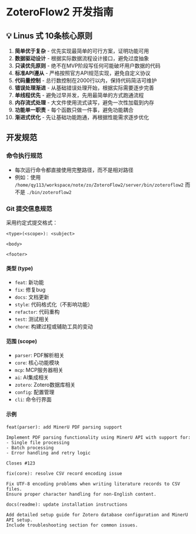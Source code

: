 # ZoteroFlow2 开发指南

## 💡 Linus 式 10条核心原则

1. **简单优于复杂** - 优先实现最简单的可行方案，证明功能可用
2. **数据驱动设计** - 根据实际数据流程设计接口，避免过度抽象
3. **只读优先原则** - 绝不在MVP阶段写任何可能破坏用户数据的代码
4. **标准API遵从** - 严格按照官方API规范实现，避免自定义协议
5. **代码量控制** - 总行数控制在2000行以内，保持代码简洁可维护
6. **错误处理渐进** - 从基础错误处理开始，根据实际需要逐步完善
7. **单线程优先** - 避免过早并发，先用最简单的方式跑通流程
8. **内存流式处理** - 大文件使用流式读写，避免一次性加载到内存
9. **功能单一职责** - 每个函数只做一件事，避免功能耦合
10. **渐进式优化** - 先让基础功能跑通，再根据性能需求逐步优化

## 开发规范

### 命令执行规范
- 每次运行命令都直接使用完整路径，而不是相对路径
- 例如：使用 `/home/qy113/workspace/note/zo/ZoteroFlow2/server/bin/zoteroflow2` 而不是 `./bin/zoteroflow2`

### Git 提交信息规范

采用约定式提交格式：

```
<type>(<scope>): <subject>

<body>

<footer>
```

#### 类型 (type)
- `feat`: 新功能
- `fix`: 修复bug
- `docs`: 文档更新
- `style`: 代码格式化（不影响功能）
- `refactor`: 代码重构
- `test`: 测试相关
- `chore`: 构建过程或辅助工具的变动

#### 范围 (scope)
- `parser`: PDF解析相关
- `core`: 核心功能模块
- `mcp`: MCP服务器相关
- `ai`: AI集成相关
- `zotero`: Zotero数据库相关
- `config`: 配置管理
- `cli`: 命令行界面

#### 示例
```
feat(parser): add MinerU PDF parsing support

Implement PDF parsing functionality using MinerU API with support for:
- Single file processing
- Batch processing
- Error handling and retry logic

Closes #123
```

```
fix(core): resolve CSV record encoding issue

Fix UTF-8 encoding problems when writing literature records to CSV files.
Ensure proper character handling for non-English content.
```

```
docs(readme): update installation instructions

Add detailed setup guide for Zotero database configuration and MinerU API setup.
Include troubleshooting section for common issues.
```